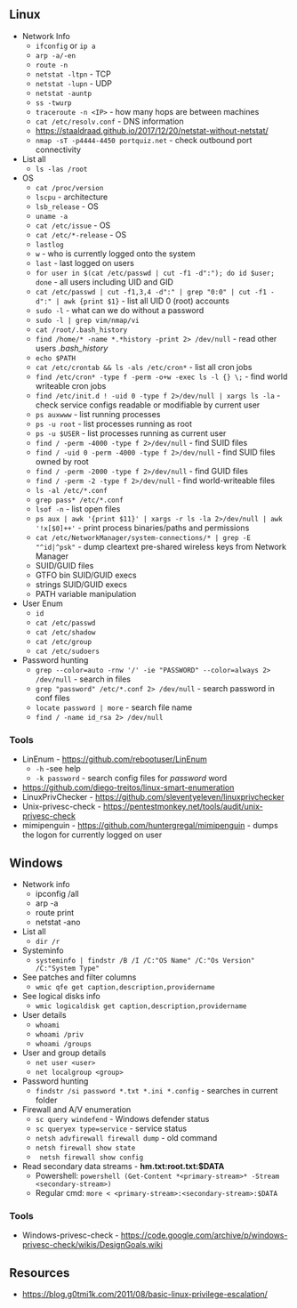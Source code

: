 ## Linux
* Network Info
   * `ifconfig` or `ip a`
   * `arp -a/-en`	
   * `route -n`
   * `netstat -ltpn` - TCP
   * `netstat -lupn` - UDP
   * `netstat -auntp`
   * `ss -twurp` 
   * `traceroute -n <IP>` - how many hops are between machines
   * `cat /etc/resolv.conf` - DNS information
   * https://staaldraad.github.io/2017/12/20/netstat-without-netstat/
   * `nmap -sT -p4444-4450 portquiz.net` - check outbound port connectivity
* List all
   * `ls -las /root`
* OS
   * `cat /proc/version`
   * `lscpu` - architecture
   * `lsb_release` - OS
   * `uname -a`
   * `cat /etc/issue` - OS
   * `cat /etc/*-release` - OS
   * `lastlog`
   * `w` - who is currently logged onto the system
   * `last` - last logged on users
   * `for user in $(cat /etc/passwd | cut -f1 -d":"); do id $user; done` - all users including UID and GID
   * `cat /etc/passwd | cut -f1,3,4 -d":" | grep "0:0" | cut -f1 -d":" | awk {print $1}` - list all UID 0 (root) accounts
   * `sudo -l` - what can we do without a password
   	* `sudo -l | grep vim/nmap/vi` 
   * `cat /root/.bash_history`
   * `find /home/* -name *.*history -print 2> /dev/null` - read other users *.bash_history*
   * `echo $PATH`
   * `cat /etc/crontab && ls -als /etc/cron*` - list all cron jobs
   * `find /etc/cron* -type f -perm -o+w -exec ls -l {} \;` - find world writeable cron jobs
   * `find /etc/init.d ! -uid 0 -type f 2>/dev/null | xargs ls -la` - check service configs readable or modifiable by current user
   * `ps auxwww` - list running processes
   * `ps -u root` - list processes running as root
   * `ps -u $USER` - list processes running as current user
   * `find / -perm -4000 -type f 2>/dev/null` - find SUID files
   * `find / -uid 0 -perm -4000 -type f 2>/dev/null` - find SUID files owned by root
   * `find / -perm -2000 -type f 2>/dev/null` - find GUID files
   * `find / -perm -2 -type f 2>/dev/null` - find world-writeable files
   * `ls -al /etc/*.conf`
   * `grep pass* /etc/*.conf`
   * `lsof -n` - list open files
   * `ps aux | awk '{print $11}' | xargs -r ls -la 2>/dev/null | awk '!x[$0]++'` - print process binaries/paths and permissions
   * `cat /etc/NetworkManager/system-connections/* | grep -E "^id|^psk"` - dump cleartext pre-shared wireless keys from Network Manager
   * SUID/GUID files
   * GTFO bin SUID/GUID execs
   * strings SUID/GUID execs
   * PATH variable manipulation
* User Enum
   * `id`
   * `cat /etc/passwd`
   * `cat /etc/shadow`
   * `cat /etc/group`
   * `cat /etc/sudoers`
* Password hunting
  * `grep --color=auto -rnw '/' -ie "PASSWORD" --color=always 2> /dev/null` - search in files
  * `grep "password" /etc/*.conf 2> /dev/null` - search password in conf files
  * `locate password | more` - search file name
  * `find / -name id_rsa 2> /dev/null`
### Tools
* LinEnum - https://github.com/rebootuser/LinEnum
    * `-h` -see help
    * `-k password` - search config files for _password_ word
* https://github.com/diego-treitos/linux-smart-enumeration
* LinuxPrivChecker - https://github.com/sleventyeleven/linuxprivchecker
* Unix-privesc-check - https://pentestmonkey.net/tools/audit/unix-privesc-check
* mimipenguin - https://github.com/huntergregal/mimipenguin - dumps the logon for currently logged on user

## Windows
* Network info
  * ipconfig /all
  * arp -a
  * route print
  * netstat -ano
* List all
  * `dir /r`
* Systeminfo
  * `systeminfo | findstr /B /I /C:"OS Name" /C:"Os Version" /C:"System Type"`
* See patches and filter columns
  * `wmic qfe get caption,description,providername`
* See logical disks info
  * `wmic logicaldisk get caption,description,providername`
* User details
  * `whoami`
  * `whoami /priv`
  * `whoami /groups`
* User and group details
  * `net user <user>`
  * `net localgroup <group>`
* Password hunting
  * `findstr /si password *.txt *.ini *.config` - searches in current folder
* Firewall and A/V enumeration
  * `sc query windefend` - Windows defender status
  * `sc queryex type=service` - service status
  * `netsh advfirewall firewall dump` - old command
  * `netsh firewall show state`
  * ` netsh firewall show config`
* Read secondary data streams - **hm.txt:root.txt:$DATA**
  *  Powershell: `powershell (Get-Content *<primary-stream>* -Stream <secondary-stream>)`
  *  Regular cmd: `more < <primary-stream>:<secondary-stream>:$DATA`
 ### Tools
 * Windows-privesc-check - https://code.google.com/archive/p/windows-privesc-check/wikis/DesignGoals.wiki

## Resources
* https://blog.g0tmi1k.com/2011/08/basic-linux-privilege-escalation/
